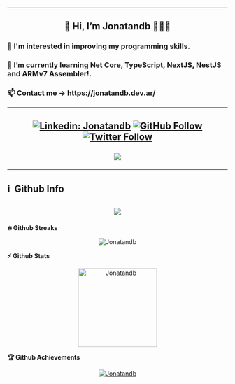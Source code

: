 
---

<h2 align="center">👋 Hi, I’m Jonatandb 👨🏻‍🚀</h2>

<h3>👀 I'm interested in improving my programming skills.</h3>

<h3>🌱 I’m currently learning Net Core, TypeScript, NextJS, NestJS and ARMv7 Assembler!.</h3>

<h3>📫 Contact me -> https://jonatandb.dev.ar/</h3>

--- 
<h2 align="center">

  [![Linkedin: Jonatandb](https://img.shields.io/badge/LinkedIn-blue?style=flat&logo=linkedin&labelColor=blue&label=Jonatandb&link=https://www.linkedin.com/in/jonatandb/)](https://www.linkedin.com/in/jonatandb/)
  [![GitHub Follow](https://img.shields.io/github/followers/jonatandb?label=Follow%20jonatandb&style=social)](https://github.com/jonatandb)
  [![Twitter Follow](https://img.shields.io/twitter/follow/jonatandb?style=social)](https://twitter.com/jonatandb)
<br>  
  [![](https://visitcount.itsvg.in/api?id=Jonatandb&label=Profile%20Views&pretty=false)](https://visitcount.itsvg.in)

</h2>


---


<h2>
  ℹ️ &nbsp;Github Info
</h2>

<h2 align="center">
  
  ![](https://github-readme-stats.vercel.app/api/top-langs/?username=jonatandb&theme=dark&hide_border=false&include_all_commits=false&count_private=false&layout=compact)
  
</h2>

<summary>
  <b>
    🔥 Github Streaks
  </b>
</summary>

<p align="center">
  <img src="https://github-readme-streak-stats.herokuapp.com/?user=jonatandb&theme=black-ice&hide_border=true&stroke=0000&background=0D1117&ring=e05397&fire=e05397&currStreakLabel=e05397" alt="Jonatandb" />
</p>

<summary>
  <b>
    ⚡ Github Stats
  </b>
</summary>

<p align="center">
  <img height="180em" src="https://github-readme-stats.vercel.app/api?username=jonatandb&hide_border=true&count_private=true&show_icons=true&theme=radical" alt="Jonatandb" align = "center" />
</p>



<summary>
  <b>
    🏆 Github Achievements
  </b>
</summary>

<p align="center">
  <a href="https://github.com/jonatandb">
    <img src="https://github-profile-trophy.vercel.app/?username=jonatandb&margin-w=5&theme=radical" alt="Jonatandb" />
  </a>




<!---
Jonatandb/Jonatandb is a ✨ special ✨ repository because its `README.md` (this file) appears on your GitHub profile.
You can click the Preview link to take a look at your changes.
--->
